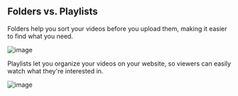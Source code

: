 ## Folders vs. Playlists

Folders help you sort your videos before you upload them, making it easier to find what you need.

![image](https://github.com/user-attachments/assets/23865fbb-847b-4020-96e6-27ffc51998a4)

Playlists let you organize your videos on your website, so viewers can easily watch what they're interested in.

![image](https://github.com/user-attachments/assets/bda42bcb-61f1-4029-9835-cb90468d1566)